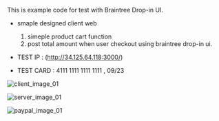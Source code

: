 This is example code for test with Braintree Drop-in UI.

- smaple designed client web
  1. simeple product cart function
  2. post total amount when user checkout using braintree drop-in ui.

- TEST IP : (http://34.125.64.118:3000/)
- TEST CARD : 4111 1111 1111 1111 , 09/23

![client_image_01](https://user-images.githubusercontent.com/97417837/185738802-8c6ead26-9977-4b5f-9a84-2c57ec3d655f.jpg)

![server_image_01](https://user-images.githubusercontent.com/97417837/185738805-c583797c-2a3b-4b19-8bf0-d4dcbf5de83e.jpg)

![paypal_image_01](https://user-images.githubusercontent.com/97417837/185738806-19eff1cd-4498-4574-87a8-a430e900eec9.jpg)
